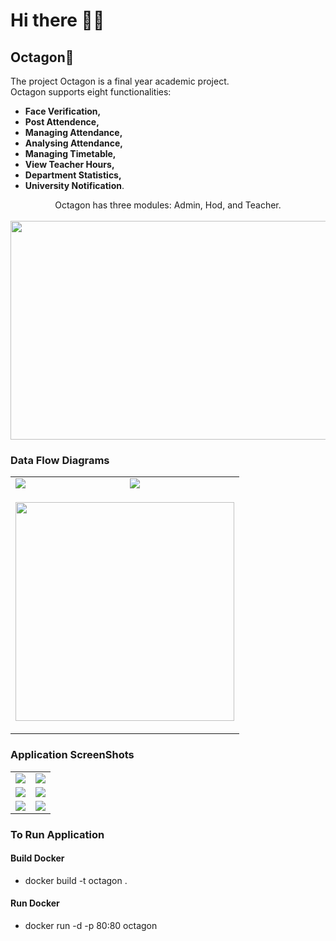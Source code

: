 # Hi there 👋👋
## Octagon🛑
The project Octagon is a final year academic project. <br>
Octagon supports eight functionalities:<b>
  - Face Verification, 
  - Post Attendence, 
  - Managing Attendance, 
  - Analysing Attendance, 
  - Managing Timetable, 
  - View Teacher Hours, 
  - Department Statistics,
  - University Notification</b>.
  
<p align="center">
  Octagon has three modules: Admin, Hod, and Teacher.<br>
  <br>
  <img src="https://user-images.githubusercontent.com/58617251/166411113-41945bb0-65a1-4a08-bb15-3dad60bcbaa0.png" width="600" height="350">
</p>

### Data Flow Diagrams

<table>

  <tr>
    <td><img src="https://user-images.githubusercontent.com/58617251/166411650-63a38767-e602-4692-bef7-1ea8059b42ab.png"></td>
    <td><img src="https://user-images.githubusercontent.com/58617251/166411658-1535cab8-fb30-4671-8e0d-51c66a964378.png"></td>
  </tr>
  
  <tr>
    <td colspan=2>
       <p align="center">
         <img src="https://user-images.githubusercontent.com/58617251/166411069-5a6a46e9-5543-45e7-9887-e4a548aacb4b.png" align="center" width="auto" height="350">
      </p>
     </td>
  </tr>
</table>


### Application ScreenShots


<table>
  <tr>
    <td>
      <img src="https://user-images.githubusercontent.com/58617251/166414363-be698e6b-f818-48c5-86ea-6af1437edcb2.png">
    </td>
    <td>
      <img src="https://user-images.githubusercontent.com/58617251/166414433-ff417bea-6036-48c3-a2d8-43c38548ec22.png">
    </td>
  </tr>
  
  <tr>
    <td>
     <img src="https://user-images.githubusercontent.com/58617251/166416344-6db686e3-6950-4979-b02f-d08c64fa02e1.png">
    </td>
    <td>
      <img src="https://user-images.githubusercontent.com/58617251/166416352-a130ebad-b428-490b-a91c-160c97afee34.png">
    </td>
  </tr>
  
  <tr>  
    <td>
      <img src="https://user-images.githubusercontent.com/58617251/166416377-45ef275f-f328-441b-9833-343708fd759b.png">
    </td>
    <td>
      <img src="https://user-images.githubusercontent.com/58617251/166417113-8ed5c943-d0c7-493f-9f8f-f615c164f7f9.png">
    </td>
  </tr>
</table>



### To Run Application

#### Build Docker

* docker build -t octagon .

#### Run Docker

* docker run -d -p 80:80 octagon
